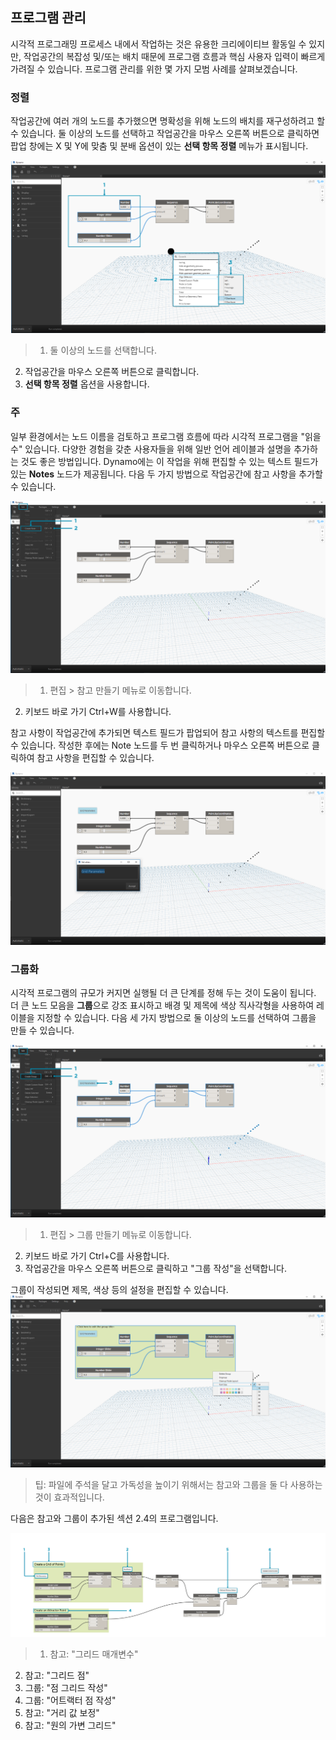 

## 프로그램 관리

시각적 프로그래밍 프로세스 내에서 작업하는 것은 유용한 크리에이티브 활동일 수 있지만, 작업공간의 복잡성 및/또는 배치 때문에 프로그램 흐름과 핵심 사용자 입력이 빠르게 가려질 수 있습니다. 프로그램 관리를 위한 몇 가지 모범 사례를 살펴보겠습니다.

### 정렬

작업공간에 여러 개의 노드를 추가했으면 명확성을 위해 노드의 배치를 재구성하려고 할 수 있습니다. 둘 이상의 노드를 선택하고 작업공간을 마우스 오른쪽 버튼으로 클릭하면 팝업 창에는 X 및 Y에 맞춤 및 분배 옵션이 있는 **선택 항목 정렬** 메뉴가 표시됩니다.

![정렬](images/3-4/00-Align.png)

> 1. 둘 이상의 노드를 선택합니다.
2. 작업공간을 마우스 오른쪽 버튼으로 클릭합니다.
3. **선택 항목 정렬** 옵션을 사용합니다.

### 주

일부 환경에서는 노드 이름을 검토하고 프로그램 흐름에 따라 시각적 프로그램을 "읽을 수" 있습니다. 다양한 경험을 갖춘 사용자들을 위해 일반 언어 레이블과 설명을 추가하는 것도 좋은 방법입니다. Dynamo에는 이 작업을 위해 편집할 수 있는 텍스트 필드가 있는 **Notes** 노드가 제공됩니다. 다음 두 가지 방법으로 작업공간에 참고 사항을 추가할 수 있습니다.

![주](images/3-4/01-Notes01.png)

> 1. 편집 > 참고 만들기 메뉴로 이동합니다.
2. 키보드 바로 가기 Ctrl+W를 사용합니다.

참고 사항이 작업공간에 추가되면 텍스트 필드가 팝업되어 참고 사항의 텍스트를 편집할 수 있습니다. 작성한 후에는 Note 노드를 두 번 클릭하거나 마우스 오른쪽 버튼으로 클릭하여 참고 사항을 편집할 수 있습니다.

![참고 사항 편집](images/3-4/02-Notes02.png)

### 그룹화

시각적 프로그램의 규모가 커지면 실행될 더 큰 단계를 정해 두는 것이 도움이 됩니다. 더 큰 노드 모음을 **그룹**으로 강조 표시하고 배경 및 제목에 색상 직사각형을 사용하여 레이블을 지정할 수 있습니다. 다음 세 가지 방법으로 둘 이상의 노드를 선택하여 그룹을 만들 수 있습니다.

![그룹](images/3-4/04-Groups01.png)

> 1. 편집 > 그룹 만들기 메뉴로 이동합니다.
2. 키보드 바로 가기 Ctrl+C를 사용합니다.
3. 작업공간을 마우스 오른쪽 버튼으로 클릭하고 "그룹 작성"을 선택합니다.

그룹이 작성되면 제목, 색상 등의 설정을 편집할 수 있습니다. ![그룹 설정](images/3-4/05-Groups02.png)

> 팁: 파일에 주석을 달고 가독성을 높이기 위해서는 참고와 그룹을 둘 다 사용하는 것이 효과적입니다.

다음은 참고와 그룹이 추가된 섹션 2.4의 프로그램입니다.

![그룹화 예](images/3-4/03-Groups00.png)

> 1. 참고: "그리드 매개변수"
2. 참고: "그리드 점"
3. 그룹: "점 그리드 작성"
4. 그룹: "어트랙터 점 작성"
5. 참고: "거리 값 보정"
6. 참고: "원의 가변 그리드"

